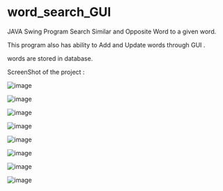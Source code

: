 # word_search_GUI
JAVA Swing Program Search Similar and Opposite Word to a given word.

This program also has ability to Add and Update words through GUI .

words are stored in database.

ScreenShot of the project :


![image](https://github.com/unofficialmohit/word_search_GUI/assets/123811704/fb3af74b-c50e-494a-86cf-e23d2f7df588)


![image](https://github.com/unofficialmohit/word_search_GUI/assets/123811704/45dc24f5-eea8-448c-bb40-a6141d4c4506)


![image](https://github.com/unofficialmohit/word_search_GUI/assets/123811704/79030122-b6a6-4e14-9ad9-a3f7958217c1)


![image](https://github.com/unofficialmohit/word_search_GUI/assets/123811704/a87fdf5b-89e4-4b71-8c18-ec0d6b7ed6c5)


![image](https://github.com/unofficialmohit/word_search_GUI/assets/123811704/c7a6ee7d-6a92-41cc-aa44-dfc00c6d851f)


![image](https://github.com/unofficialmohit/word_search_GUI/assets/123811704/cd385c48-8469-4f9c-b18f-e17e7da29638)


![image](https://github.com/unofficialmohit/word_search_GUI/assets/123811704/200ba2ee-05e2-4c54-ae27-d1d863e72b65)


![image](https://github.com/unofficialmohit/word_search_GUI/assets/123811704/e1da9360-31dc-4d07-a7c8-9b0f497c90b1)

